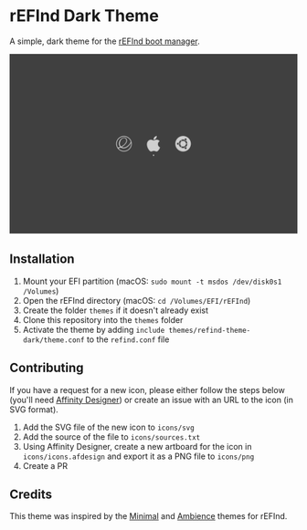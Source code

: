 # rEFInd Dark Theme

A simple, dark theme for the [rEFInd boot manager](http://www.rodsbooks.com/refind).

![Screenshot](screenshot.png)


## Installation

1.  Mount your EFI partition (macOS: `sudo mount -t msdos /dev/disk0s1 /Volumes`)
2.  Open the rEFInd directory (macOS: `cd /Volumes/EFI/rEFInd`)
3.  Create the folder `themes` if it doesn't already exist
4.  Clone this repository into the `themes` folder
5.  Activate the theme by adding `include themes/refind-theme-dark/theme.conf` to the `refind.conf` file


## Contributing

If you have a request for a new icon, please either follow the steps below (you'll need [Affinity Designer](https://affinity.serif.com/designer)) or create an issue with an URL to the icon (in SVG format).

1.  Add the SVG file of the new icon to `icons/svg`
2.  Add the source of the file to `icons/sources.txt`
3.  Using Affinity Designer, create a new artboard for the icon in `icons/icons.afdesign` and export it as a PNG file to `icons/png`
4.  Create a PR


## Credits

This theme was inspired by the [Minimal](https://github.com/EvanPurkhiser/rEFInd-minimal) and [Ambience](https://github.com/lukechilds/refind-ambience) themes for rEFInd.
